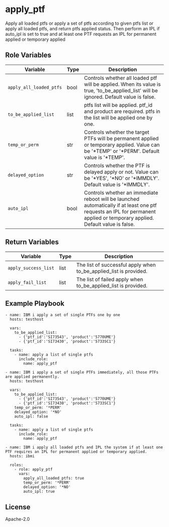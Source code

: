 apply_ptf
=========

Apply all loaded ptfs or apply a set of ptfs according to given ptfs list or apply all loaded ptfs, and return ptfs applied status. Then perform an IPL if auto_ipl is set to true and at least one PTF requests an IPL for permanent applied or temporary applied

Role Variables
--------------

| Variable              | Type          | Description                                                            |
|-----------------------|---------------|------------------------------------------------------------------------|
| `apply_all_loaded_ptfs`| bool          | Controls whether all loaded ptf will be applied. When its value is true, 'to_be_applied_list' will be ignored. Default value is false.    |
| `to_be_applied_list`  | list          | ptfs list will be applied. ptf_id and product are required. ptfs in the list will be applied one by one.          |
| `temp_or_perm`         | str          | Controls whether the target PTFs will be permanent applied or temporary applied. Value can be  '*TEMP' or '*PERM'. Default value is '*TEMP'.                     |
| `delayed_option`       | str          | Controls whether the PTF is delayed apply or not. Value can be '*YES', '*NO' or '*IMMDLY'. Default value is '*IMMDLY'.                      |
| `auto_ipl`             | bool           | Controls whether an immediate reboot will be launched automatically if at least one ptf requests an IPL for permanent applied or temporary applied. Default value is false. |


Return Variables
--------------

| Variable              | Type          | Description                                                       |
|-----------------------|---------------|-------------------------------------------------------------------|
| `apply_success_list`   | list          | The list of successful apply when to_be_applied_list is provided.                              |
| `apply_fail_list`      | list          | The list of failed apply when to_be_applied_list is provided.                                        |

Example Playbook
----------------
```
- name: IBM i apply a set of single PTFs one by one
  hosts: testhost

  vars:
    to_be_applied_list:
      - {'ptf_id':'SI73543', 'product':'5770UME'}
      - {'ptf_id':'SI73430', 'product':'5733SC1'}

  tasks:
    - name: apply a list of single ptfs
      include_role:
        name: apply_ptf
```

```
- name: IBM i apply a set of single PTFs immediately, all those PTFs are applied permanently. 
  hosts: testhost

  vars:
    to_be_applied_list:
      - {'ptf_id':'SI73543', 'product':'5770UME'}
      - {'ptf_id':'SI73430', 'product':'5733SC1'}
    temp_or_perm: '*PERM'
    delayed_option: '*NO' 
    auto_ipl: false

  tasks:
    - name: apply a list of single ptfs
      include_role:
        name: apply_ptf
```

```
- name: IBM i apply all loaded ptfs and IPL the system if at least one PTF requires an IPL for permanent applied or temporary applied. 
  hosts: ibmi 

  roles:
    - role: apply_ptf
      vars:
        apply_all_loaded_ptfs: true 
        temp_or_perm: '*PERM'
        delayed_option: '*NO' 
        auto_ipl: true
```

License
-------

Apache-2.0

